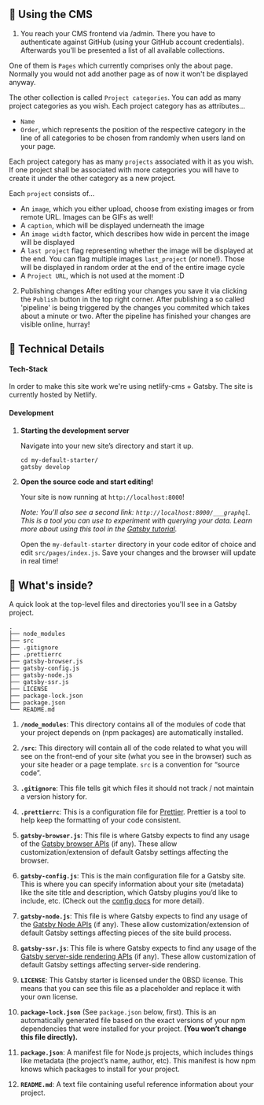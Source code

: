 ## 🚀 Using the CMS

1. You reach your CMS frontend via <DOMAIN>/admin. There you have to authenticate against GitHub (using your GitHub account credentials). Afterwards you'll be presented a list of all available collections.

One of them is `Pages` which currently comprises only the about page. Normally you would not add another page as of now it won't be displayed anyway.

The other collection is called `Project categories`. You can add as many project categories as you wish. Each project category has as attributes...
* `Name`
* `Order`, which represents the position of the respective category in the line of all categories to be chosen from randomly when users land on your page.

Each project category has as many `projects` associated with it as you wish. If one project shall be associated with more categories you will have to create it under the other category as a new project.

Each `project` consists of...

* An `image`, which you either upload, choose from existing images or from remote URL. Images can be GIFs as well!
* A `caption`, which will be displayed underneath the image
* An `image width` factor, which describes how wide in percent the image will be displayed
* A `last project` flag representing whether the image will be displayed at the end. You can flag multiple images `last_project` (or none!). Those will be displayed in random order at the end of the entire image cycle
* A `Project URL`, which is not used at the moment :D

2. Publishing changes
After editing your changes you save it via clicking the `Publish` button in the top right corner. After publishing a so called 'pipeline' is being triggered by the changes you commited which takes about a minute or two. After the pipeline has finished your changes are visible online, hurray!

## 🚀 Technical Details
#### Tech-Stack
In order to make this site work we're using netlify-cms + Gatsby. The site is currently hosted by Netlify.

#### Development
1.  **Starting the development server**

    Navigate into your new site’s directory and start it up.

    ```shell
    cd my-default-starter/
    gatsby develop
    ```

1.  **Open the source code and start editing!**

    Your site is now running at `http://localhost:8000`!

    _Note: You'll also see a second link: _`http://localhost:8000/___graphql`_. This is a tool you can use to experiment with querying your data. Learn more about using this tool in the [Gatsby tutorial](https://www.gatsbyjs.com/tutorial/part-five/#introducing-graphiql)._

    Open the `my-default-starter` directory in your code editor of choice and edit `src/pages/index.js`. Save your changes and the browser will update in real time!

## 🧐 What's inside?

A quick look at the top-level files and directories you'll see in a Gatsby project.

    .
    ├── node_modules
    ├── src
    ├── .gitignore
    ├── .prettierrc
    ├── gatsby-browser.js
    ├── gatsby-config.js
    ├── gatsby-node.js
    ├── gatsby-ssr.js
    ├── LICENSE
    ├── package-lock.json
    ├── package.json
    └── README.md

1.  **`/node_modules`**: This directory contains all of the modules of code that your project depends on (npm packages) are automatically installed.

2.  **`/src`**: This directory will contain all of the code related to what you will see on the front-end of your site (what you see in the browser) such as your site header or a page template. `src` is a convention for “source code”.

3.  **`.gitignore`**: This file tells git which files it should not track / not maintain a version history for.

4.  **`.prettierrc`**: This is a configuration file for [Prettier](https://prettier.io/). Prettier is a tool to help keep the formatting of your code consistent.

5.  **`gatsby-browser.js`**: This file is where Gatsby expects to find any usage of the [Gatsby browser APIs](https://www.gatsbyjs.com/docs/browser-apis/) (if any). These allow customization/extension of default Gatsby settings affecting the browser.

6.  **`gatsby-config.js`**: This is the main configuration file for a Gatsby site. This is where you can specify information about your site (metadata) like the site title and description, which Gatsby plugins you’d like to include, etc. (Check out the [config docs](https://www.gatsbyjs.com/docs/gatsby-config/) for more detail).

7.  **`gatsby-node.js`**: This file is where Gatsby expects to find any usage of the [Gatsby Node APIs](https://www.gatsbyjs.com/docs/node-apis/) (if any). These allow customization/extension of default Gatsby settings affecting pieces of the site build process.

8.  **`gatsby-ssr.js`**: This file is where Gatsby expects to find any usage of the [Gatsby server-side rendering APIs](https://www.gatsbyjs.com/docs/ssr-apis/) (if any). These allow customization of default Gatsby settings affecting server-side rendering.

9.  **`LICENSE`**: This Gatsby starter is licensed under the 0BSD license. This means that you can see this file as a placeholder and replace it with your own license.

10. **`package-lock.json`** (See `package.json` below, first). This is an automatically generated file based on the exact versions of your npm dependencies that were installed for your project. **(You won’t change this file directly).**

11. **`package.json`**: A manifest file for Node.js projects, which includes things like metadata (the project’s name, author, etc). This manifest is how npm knows which packages to install for your project.

12. **`README.md`**: A text file containing useful reference information about your project.
